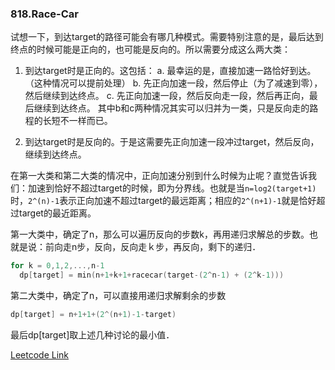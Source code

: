 ### 818.Race-Car

试想一下，到达target的路径可能会有哪几种模式。需要特别注意的是，最后达到终点的时候可能是正向的，也可能是反向的。所以需要分成这么两大类：

1. 到达target时是正向的。这包括：
a. 最幸运的是，直接加速一路恰好到达。（这种情况可以提前处理）
b. 先正向加速一段，然后停止（为了减速到零），然后继续到达终点。
c. 先正向加速一段，然后反向走一段，然后再正向，最后继续到达终点。
其中b和c两种情况其实可以归并为一类，只是反向走的路程的长短不一样而已。

2. 到达target时是反向的。于是这需要先正向加速一段冲过target，然后反向，继续到达终点。

在第一大类和第二大类的情况中，正向加速分别到什么时候为止呢？直觉告诉我们：加速到恰好不超过target的时候，即为分界线。也就是当```n=log2(target+1)```时，```2^(n)-1```表示正向加速不超过target的最远距离；相应的```2^(n+1)-1```就是恰好超过target的最近距离。

第一大类中，确定了n，那么可以遍历反向的步数k，再用递归求解总的步数。也就是说：前向走n步，反向，反向走ｋ步，再反向，剩下的递归．
```cpp
for k = 0,1,2,...,n-1
  dp[target] = min(n+1+k+1+racecar(target-(2^n-1) + (2^k-1)))
```
第二大类中，确定了n，可以直接用递归求解剩余的步数
```cpp
dp[target] = n+1+1+(2^(n+1)-1-target)
```
最后dp[target]取上述几种讨论的最小值．


[Leetcode Link](https://leetcode.com/problems/race-car)